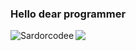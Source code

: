 ### Hello dear programmer
<div>
 
<p><img align="left" src="https://github-readme-stats.vercel.app/api/top-langs?username=Sardorcodee&show_icons=true&&locale=en&layout=compact&theme=tokyonight" alt="Sardorcodee" /></p>

<picture>
<source 
  srcset="https://github-readme-stats.vercel.app/api?username=Sardorcodee&show_icons=true&theme=tokyonight"
  media="(prefers-color-scheme: dark)"
/>
<source
  srcset="https://github-readme-stats.vercel.app/api?username=Sardorcodee&show_icons=true"
  media="(prefers-color-scheme: light), (prefers-color-scheme: no-preference)"
/>
<img src="https://github-readme-stats.vercel.app/api?username=Sardorcodee&show_icons=true" />
</picture>
</div>
<!--
**Sardorcodee/sardorcodee** is a ✨ _special_ ✨ repository because its `README.md` (this file) appears on your GitHub profile.

Here are some ideas to get you started:

- 🔭 I’m currently working on ...
- 🌱 I’m currently learning ...
- 👯 I’m looking to collaborate on ...
- 🤔 I’m looking for help with ...
- 💬 Ask me about ...
- 📫 How to reach me: ...
- 😄 Pronouns: ...
- ⚡ Fun fact: ...
-->
